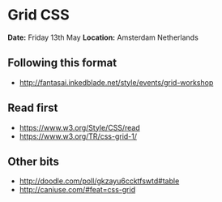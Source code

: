 # Grid CSS

**Date:** Friday 13th May
**Location:** Amsterdam Netherlands

## Following this format
- http://fantasai.inkedblade.net/style/events/grid-workshop

## Read first
- https://www.w3.org/Style/CSS/read
- https://www.w3.org/TR/css-grid-1/

## Other bits
- http://doodle.com/poll/gkzayu6ccktfswtd#table
- http://caniuse.com/#feat=css-grid
